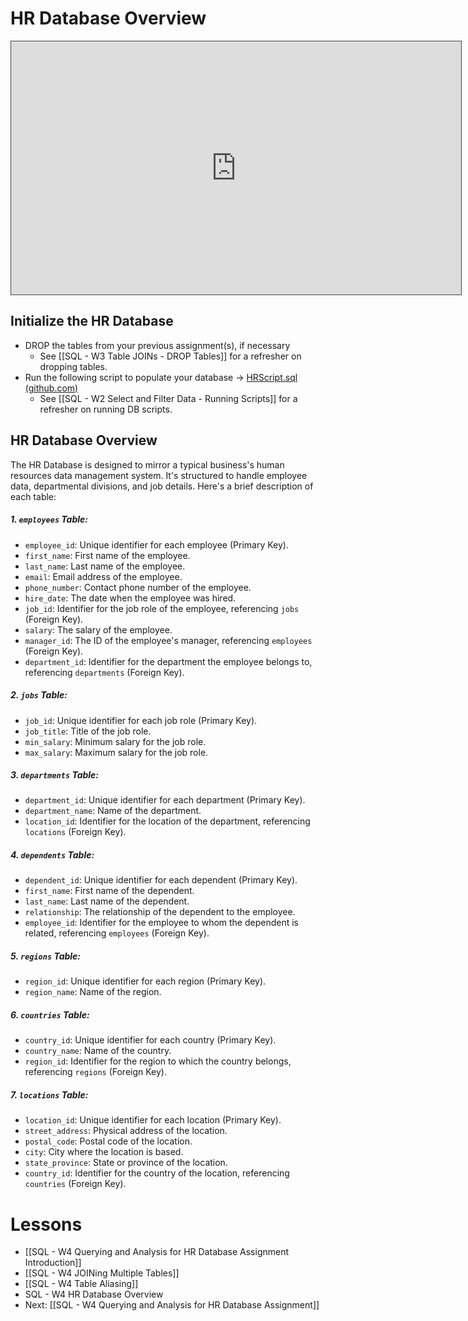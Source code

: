 
# HR Database Overview

<iframe src="https://egator.hosted.panopto.com/Panopto/Pages/Embed.aspx?id=1bda4f91-4cd6-4dad-b0e3-b10100555862&autoplay=false&offerviewer=true&showtitle=true&showbrand=true&captions=false&interactivity=all" height="405" width="720" style="border: 1px solid #464646;" allowfullscreen allow="autoplay" aria-label="Panopto Embedded Video Player"></iframe>

## Initialize the HR Database

- DROP the tables from your previous assignment(s), if necessary
	- See [[SQL - W3 Table JOINs - DROP Tables]] for a refresher on dropping tables.
- Run the following script to populate your database -> <a href="https://github.com/kellerflint/Course-Resources/blob/hugo/content/SQL-Files/HRScript.sql">HRScript.sql (github.com)</a>
	- See [[SQL - W2 Select and Filter Data - Running Scripts]] for a refresher on running DB scripts.
## HR Database Overview

The HR Database is designed to mirror a typical business's human resources data management system. It's structured to handle employee data, departmental divisions, and job details. Here's a brief description of each table:

##### 1. `employees` Table:

- `employee_id`: Unique identifier for each employee (Primary Key).
- `first_name`: First name of the employee.
- `last_name`: Last name of the employee.
- `email`: Email address of the employee.
- `phone_number`: Contact phone number of the employee.
- `hire_date`: The date when the employee was hired.
- `job_id`: Identifier for the job role of the employee, referencing `jobs` (Foreign Key).
- `salary`: The salary of the employee.
- `manager_id`: The ID of the employee's manager, referencing `employees` (Foreign Key).
- `department_id`: Identifier for the department the employee belongs to, referencing `departments` (Foreign Key).

##### 2. `jobs` Table:

- `job_id`: Unique identifier for each job role (Primary Key).
- `job_title`: Title of the job role.
- `min_salary`: Minimum salary for the job role.
- `max_salary`: Maximum salary for the job role.

##### 3. `departments` Table:

- `department_id`: Unique identifier for each department (Primary Key).
- `department_name`: Name of the department.
- `location_id`: Identifier for the location of the department, referencing `locations` (Foreign Key).

##### 4. `dependents` Table:

- `dependent_id`: Unique identifier for each dependent (Primary Key).
- `first_name`: First name of the dependent.
- `last_name`: Last name of the dependent.
- `relationship`: The relationship of the dependent to the employee.
- `employee_id`: Identifier for the employee to whom the dependent is related, referencing `employees` (Foreign Key).

##### 5. `regions` Table:

- `region_id`: Unique identifier for each region (Primary Key).
- `region_name`: Name of the region.

##### 6. `countries` Table:

- `country_id`: Unique identifier for each country (Primary Key).
- `country_name`: Name of the country.
- `region_id`: Identifier for the region to which the country belongs, referencing `regions` (Foreign Key).

##### 7. `locations` Table:

- `location_id`: Unique identifier for each location (Primary Key).
- `street_address`: Physical address of the location.
- `postal_code`: Postal code of the location.
- `city`: City where the location is based.
- `state_province`: State or province of the location.
- `country_id`: Identifier for the country of the location, referencing `countries` (Foreign Key).



# Lessons
- [[SQL - W4 Querying and Analysis for HR Database Assignment Introduction]]
- [[SQL - W4 JOINing Multiple Tables]]
- [[SQL - W4 Table Aliasing]]
- SQL - W4 HR Database Overview
- Next: [[SQL - W4 Querying and Analysis for HR Database Assignment]]